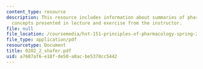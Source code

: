 ```yaml
---
content_type: resource
description: This resource includes information about summaries of pharmacokinetic
  concepts presented in lecture and exercise from the instructor.
file: null
file_location: /coursemedia/hst-151-principles-of-pharmacology-spring-2005/a7687af6e18fde50a8acbe5378cc5442_0202_2_shafer.pdf
file_type: application/pdf
resourcetype: Document
title: 0202_2_shafer.pdf
uid: a7687af6-e18f-de50-a8ac-be5378cc5442
---
```

